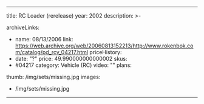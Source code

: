 
---
title: RC Loader (rerelease)
year: 2002
description: >-
  
archiveLinks:
  - name: 08/13/2006
    link: https://web.archive.org/web/20060813152213/http://www.rokenbok.com/catalog/pd_rcv_04217.html
priceHistory:
  - date: "?"
    price: 49.990000000000002
skus:
  - #04217
category: Vehicle (RC)
video: ""
plans:

thumb: /img/sets/missing.jpg
images:
  -  /img/sets/missing.jpg
---
